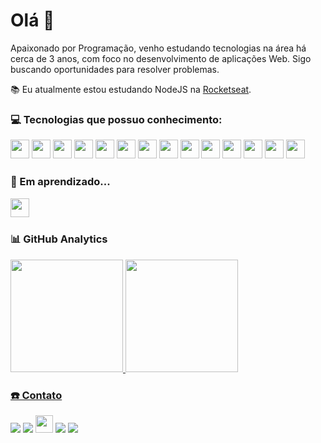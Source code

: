 # Olá 👋

Apaixonado por Programação, venho estudando tecnologias na área há cerca de 3 anos, com foco no desenvolvimento de aplicações Web. Sigo buscando oportunidades para resolver problemas.

📚 Eu atualmente estou estudando NodeJS na [Rocketseat](https://github.com/Rocketseat).

### 💻 Tecnologias que possuo conhecimento:

<p>

<img src="https://img.shields.io/badge/html5-%23E34F26.svg?style=for-the-badge&logo=html5&logoColor=white" style="margin-bottom: 4px;" height="30px">
<img src="https://img.shields.io/badge/css3-%231572B6.svg?style=for-the-badge&logo=css3&logoColor=white" style="margin-bottom: 4px;" height="30px">
<img src="https://img.shields.io/badge/javascript-%23323330.svg?style=for-the-badge&logo=javascript&logoColor=%23F7DF1E" style="margin-bottom: 4px;" height="30px">
<img src="https://img.shields.io/badge/vuejs-%2335495e.svg?style=for-the-badge&logo=vuedotjs&logoColor=%234FC08D" style="margin-bottom: 4px;" height="30px"> <img src="https://img.shields.io/badge/typescript-%23007ACC.svg?style=for-the-badge&logo=typescript&logoColor=white" style="margin-bottom: 4px;" height="30px"> <img src="https://img.shields.io/badge/react-%2320232a.svg?style=for-the-badge&logo=react&logoColor=%2361DAFB" style="margin-bottom: 4px;" height="30px"> <img src="https://img.shields.io/badge/next-000000.svg?style=for-the-badge&logo=nextdotjs&logoColor=white&" style="margin-bottom: 2px;" height="30px"> <img src="https://img.shields.io/badge/figma-B200FF.svg?style=for-the-badge&logo=figma&logoColor=white" style="margin-bottom: 4px;" height="30px"> <img src="https://img.shields.io/badge/styled--components-DB7093?style=for-the-badge&logo=styled-components&logoColor=white" style="margin-bottom: 4px;" height="30px"> <img src=https://img.shields.io/badge/Notion-%23000000.svg?style=for-the-badge&logo=notion&logoColor=white style="margin-bottom: 4px;" height="30px"> <img src="https://img.shields.io/badge/SASS-hotpink.svg?style=for-the-badge&logo=SASS&logoColor=white" style="margin-bottom: 4px;" height="30px"> <img src="https://img.shields.io/badge/tailwindcss-%2338B2AC.svg?style=for-the-badge&logo=tailwind-css&logoColor=white" style="margin-bottom: 4px;" height="30px"> <img src="https://img.shields.io/badge/-GRAPHQL-FF69B4?style=for-the-badge&logo=graphql&logoColor=white&" style="margin-bottom: 4px;" height="30px"> <img src="https://img.shields.io/badge/chakraui-%234ED1C5.svg?style=for-the-badge&logo=chakraui&logoColor=white" style="margin-bottom: 4px;" height="30px">
  
</p>


### 🚀 Em aprendizado...

<img src="https://img.shields.io/badge/node.js-6DA55F?style=for-the-badge&logo=node.js&logoColor=white" style="margin-bottom: 2px;" height="30px">

### 📊 GitHub Analytics

<div>
<a href="https://github.com/IzaiasMorais">
<img height="180em" src="https://github-readme-stats.vercel.app/api/top-langs/?username=IzaiasMorais&layout=compact&langs_count=7&theme=dracula"/> <img height="180em" src="https://github-readme-stats.vercel.app/api?username=IzaiasMorais&show_icons=true&theme=dracula&include_all_commits=true&count_private=true"/>
</div>
  
### ☎️ Contato

<div>

<a href = "mailto:izaiaslima356@gmail.com"><img src="https://img.shields.io/badge/Gmail-D14836?style=for-the-badge&logo=gmail&logoColor=white" target="_blank"></a>
<a href="https://www.linkedin.com/in/iza%C3%ADas-lima-4783091a6/" target="_blank"><img src="https://img.shields.io/badge/-LinkedIn-%230077B5?style=for-the-badge&logo=linkedin&logoColor=white" target="_blank"></a>
<a href="https://twitter.com/Izaias_lima_"><img src="https://img.shields.io/badge/Twitter-%231DA1F2.svg?style=for-the-badge&logo=Twitter&logoColor=white" height="28px" target="_blank"></a> <a href="https://www.instagram.com/_izaias_morais/" target="_blank"><img src="https://img.shields.io/badge/-Instagram-%23E4405F?style=for-the-badge&logo=instagram&logoColor=white" target="_blank"></a> <a href="https://discord.com/users/734056109605650534" target="_blank"><img src="https://img.shields.io/badge/Discord-7289DA?style=for-the-badge&logo=discord&logoColor=white" target="_blank"></a>
</div>
